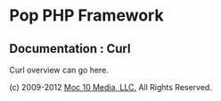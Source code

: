 Pop PHP Framework
=================

Documentation : Curl
--------------------

Curl overview can go here.

(c) 2009-2012 [Moc 10 Media, LLC.](http://www.moc10media.com) All Rights Reserved.
